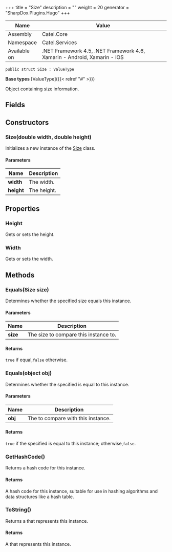 

+++
title = "Size" 
description = ""
weight = 20
generator = "SharpDox.Plugins.Hugo"
+++

Name|Value
---|---
Assembly|Catel.Core
Namespace|Catel.Services
Available on|.NET Framework 4.5, .NET Framework 4.6, Xamarin - Android, Xamarin - iOS

```
public struct Size : ValueType
```

**Base types**
[ValueType]({{< relref "#" >}})

Object containing size information.

## Fields

## Constructors

### Size(double width, double height)

Initializes a new instance of the [Size](#) class.

#### Parameters

Name|Description
---|---
**width**|The width.
**height**|The height.

## Properties

### Height

Gets or sets the height.

### Width

Gets or sets the width.

## Methods

### Equals(Size size)

Determines whether the specified size equals this instance.

#### Parameters

Name|Description
---|---
**size**|The size to compare this instance to.

#### Returns

`true` if equal,`false` otherwise.

### Equals(object obj)

Determines whether the specified is equal to this instance.

#### Parameters

Name|Description
---|---
**obj**|The to compare with this instance.

#### Returns

`true` if the specified is equal to this instance; otherwise,`false`.

### GetHashCode()

Returns a hash code for this instance.

#### Returns

A hash code for this instance, suitable for use in hashing algorithms and data structures like a hash table.

### ToString()

Returns a that represents this instance.

#### Returns

A that represents this instance.

